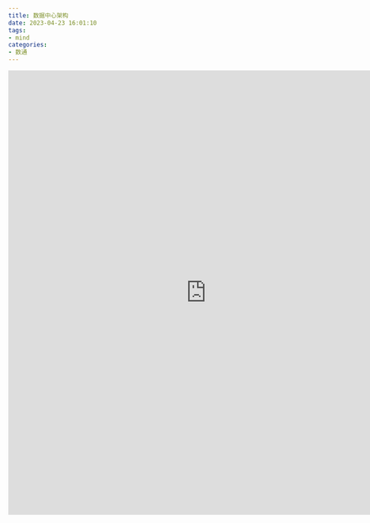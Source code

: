 ```yaml
---
title: 数据中心架构
date: 2023-04-23 16:01:10
tags:
- mind
categories:
- 数通
---
```


<iframe id="embed_dom" name="embed_dom" frameborder="0" style="display:block;width:800px;height:900px;" src="https://www.zhixi.com/embed/c6d582f0#"></iframe>
